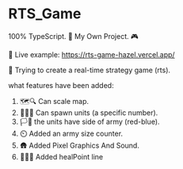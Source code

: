 # RTS_Game

100% TypeScript. 🧊
My Own Project. 🎮

🧬 Live example: https://rts-game-hazel.vercel.app/

🦺 Trying to create a real-time strategy game (rts).

what features have been added:

1.  🗺️🔍 Can scale map.
2.  🧙🏾‍♂️ Can spawn units (a specific number).
3.  🏳️🏴 the units have side of army (red-blue).
4.  ⏲️ Added an army size counter.
5.  🛖 Added Pixel Graphics And Sound.
6.  🧜🏼‍♂️ Added healPoint line
